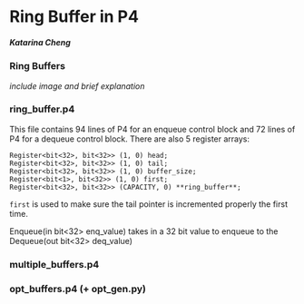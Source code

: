 # Ring Buffer in P4
##### Katarina Cheng

### Ring Buffers
*include image and brief explanation*

### ring_buffer.p4
This file contains 94 lines of P4 for an enqueue control block and 72 lines of P4 for a dequeue control block. There are also 5 register arrays:
```
Register<bit<32>, bit<32>> (1, 0) head;
Register<bit<32>, bit<32>> (1, 0) tail;
Register<bit<32>, bit<32>> (1, 0) buffer_size;
Register<bit<1>, bit<32>> (1, 0) first;
Register<bit<32>, bit<32>> (CAPACITY, 0) **ring_buffer**;
```

```first``` is used to make sure the tail pointer is incremented properly the first time.



Enqueue(in bit<32> enq_value) takes in a 32 bit value to enqueue to the 
Dequeue(out bit<32> deq_value)

### multiple_buffers.p4

### opt_buffers.p4 (+ opt_gen.py)

